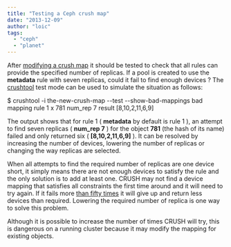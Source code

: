 ```yaml
---
title: "Testing a Ceph crush map"
date: "2013-12-09"
author: "loic"
tags: 
  - "ceph"
  - "planet"
---
```


After [modifying a crush map](http://ceph.com/docs/master/rados/operations/crush-map/) it should be tested to check that all rules can provide the specified number of replicas. If a pool is created to use the **metadata** rule with seven replicas, could it fail to find enough devices ? The [crushtool](http://ceph.com/docs/master/man/8/crushtool/) test mode can be used to simulate the situation as follows:

$ crushtool -i the-new-crush-map --test --show-bad-mappings
bad mapping rule 1 x 781 num\_rep 7 result \[8,10,2,11,6,9\]

The output shows that for rule 1 ( **metadata** by default is rule 1 ), an attempt to find seven replicas ( **num\_rep 7** ) for the object **781** (the hash of its name) failed and only returned six ( **\[8,10,2,11,6,9\]** ). It can be resolved by increasing the number of devices, lowering the number of replicas or changing the way replicas are selected.

When all attempts to find the required number of replicas are one device short, it simply means there are not enough devices to satisfy the rule and the only solution is to add at least one. CRUSH may not find a device mapping that satisfies all constraints the first time around and it will need to try again. If it fails more [than fifty times](https://github.com/ceph/ceph/blob/v0.72.1/src/crush/CrushWrapper.h#L110) it will give up and return less devices than required. Lowering the required number of replica is one way to solve this problem.

Although it is possible to increase the number of times CRUSH will try, this is dangerous on a running cluster because it may modify the mapping for existing objects.

